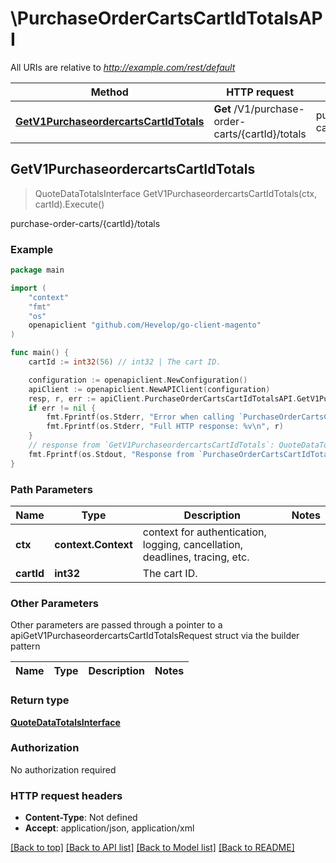 # \PurchaseOrderCartsCartIdTotalsAPI

All URIs are relative to *http://example.com/rest/default*

Method | HTTP request | Description
------------- | ------------- | -------------
[**GetV1PurchaseordercartsCartIdTotals**](PurchaseOrderCartsCartIdTotalsAPI.md#GetV1PurchaseordercartsCartIdTotals) | **Get** /V1/purchase-order-carts/{cartId}/totals | purchase-order-carts/{cartId}/totals



## GetV1PurchaseordercartsCartIdTotals

> QuoteDataTotalsInterface GetV1PurchaseordercartsCartIdTotals(ctx, cartId).Execute()

purchase-order-carts/{cartId}/totals



### Example

```go
package main

import (
	"context"
	"fmt"
	"os"
	openapiclient "github.com/Hevelop/go-client-magento"
)

func main() {
	cartId := int32(56) // int32 | The cart ID.

	configuration := openapiclient.NewConfiguration()
	apiClient := openapiclient.NewAPIClient(configuration)
	resp, r, err := apiClient.PurchaseOrderCartsCartIdTotalsAPI.GetV1PurchaseordercartsCartIdTotals(context.Background(), cartId).Execute()
	if err != nil {
		fmt.Fprintf(os.Stderr, "Error when calling `PurchaseOrderCartsCartIdTotalsAPI.GetV1PurchaseordercartsCartIdTotals``: %v\n", err)
		fmt.Fprintf(os.Stderr, "Full HTTP response: %v\n", r)
	}
	// response from `GetV1PurchaseordercartsCartIdTotals`: QuoteDataTotalsInterface
	fmt.Fprintf(os.Stdout, "Response from `PurchaseOrderCartsCartIdTotalsAPI.GetV1PurchaseordercartsCartIdTotals`: %v\n", resp)
}
```

### Path Parameters


Name | Type | Description  | Notes
------------- | ------------- | ------------- | -------------
**ctx** | **context.Context** | context for authentication, logging, cancellation, deadlines, tracing, etc.
**cartId** | **int32** | The cart ID. | 

### Other Parameters

Other parameters are passed through a pointer to a apiGetV1PurchaseordercartsCartIdTotalsRequest struct via the builder pattern


Name | Type | Description  | Notes
------------- | ------------- | ------------- | -------------


### Return type

[**QuoteDataTotalsInterface**](QuoteDataTotalsInterface.md)

### Authorization

No authorization required

### HTTP request headers

- **Content-Type**: Not defined
- **Accept**: application/json, application/xml

[[Back to top]](#) [[Back to API list]](../README.md#documentation-for-api-endpoints)
[[Back to Model list]](../README.md#documentation-for-models)
[[Back to README]](../README.md)

